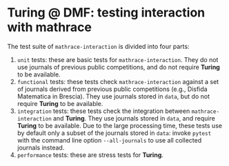 # Turing @ DMF: testing interaction with mathrace

The test suite of `mathrace-interaction` is divided into four parts:
1. `unit` tests: these are basic tests for `mathrace-interaction`. They do not use journals of previous public competitions, and do not require **Turing** to be available.
2. `functional` tests: these tests check `mathrace-interaction` against a set of journals derived from previous public competitions (e.g., Disfida Matematica in Brescia). They use journals stored in `data`, but do not require **Turing** to be available.
3. `integration` tests: these tests check the integration between `mathrace-interaction` and **Turing**. They use journals stored in `data`, and require **Turing** to be available. Due to the large processing time, these tests use by default only a subset of the journals stored in `data`: invoke `pytest` with the command line option `--all-journals` to use all collected journals instead.
4. `performance` tests: these are stress tests for **Turing**.
